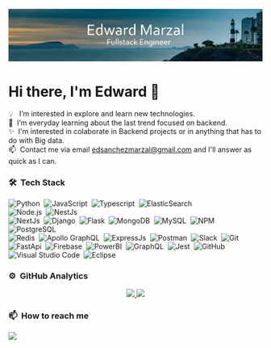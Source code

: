 ![Edward Marzal Banner](https://raw.githubusercontent.com/EdMarzal97/EdMarzal97/main/Banner-Edward-Marzal.jpg)
# Hi there, I'm Edward 👋
💡 &nbsp; I’m interested in explore and learn new technologies.\
🌱&nbsp; I’m everyday learning about the last trend focused on backend.\
✨&nbsp; I'm interested in colaborate in Backend projects or in anything that has to do with Big data.\
📫&nbsp; Contact me via email edsanchezmarzal@gmail.com and I'll answer as quick as I can.



### 🛠 &nbsp;Tech Stack

![Python](https://img.shields.io/badge/-Python-05122A?style=flat&logo=python)&nbsp;
![JavaScript](https://img.shields.io/badge/-JavaScript-05122A?style=flat&logo=javascript)&nbsp;
![Typescript](https://img.shields.io/badge/TypeScript-05122A?style=flat&logo=typescript)&nbsp;
![ElasticSearch](https://img.shields.io/badge/Elastic_Search-05122A?style=flat&logo=elasticsearch&logoColor=FFA518)&nbsp; 	
![Node.js](https://img.shields.io/badge/-Node.js-05122A?style=flat&logo=node.js)&nbsp;
![NestJs](https://img.shields.io/badge/nestjs-05122A?style=flat&logo=nestjs&logoColor=FF0000)&nbsp;\
![NextJs](https://img.shields.io/badge/next.js-05122A?style=flat&logo=nextdotjs)&nbsp;
![Django](https://img.shields.io/badge/-Django-05122A?style=flat&logo=django&logoColor=092E20)&nbsp;
![Flask](https://img.shields.io/badge/-Flask-05122A?style=flat&logo=flask)&nbsp;
![MongoDB](https://img.shields.io/badge/MongoDB-05122A?style=flat&logo=mongodb)&nbsp;
![MySQL](https://img.shields.io/badge/MySQL-05122A?style=flat&logo=mysql)&nbsp;
![NPM](https://img.shields.io/badge/npm-05122A?style=flat&logo=npm)&nbsp;
![PostgreSQL](https://img.shields.io/badge/PostgreSQL-05122A?style=flat&logo=postgresql)&nbsp;\
![Redis](https://img.shields.io/badge/redis-05122A?style=flat&logo=redis)&nbsp; 
![Apollo GraphQL](https://img.shields.io/badge/Apollo%20GraphQL-05122A?&style=flat&logo=Apollo%20GraphQL)&nbsp;
![ExpressJs](https://img.shields.io/badge/Express.js-05122A?style=flat&logo=express)&nbsp;
![Postman](https://img.shields.io/badge/Postman-05122A?style=flat&logo=Postman)&nbsp;
![Slack](https://img.shields.io/badge/Slack-05122A?style=flat&logo=slack)&nbsp;
![Git](https://img.shields.io/badge/-Git-05122A?style=flat&logo=git)&nbsp;\
![FastApi](https://img.shields.io/badge/fastapi-05122A?style=flat&logo=FASTAPI)&nbsp;
![Firebase](https://img.shields.io/badge/firebase-05122A?style=flat&logo=firebase)&nbsp;
![PowerBI](https://img.shields.io/badge/PowerBI-05122A?style=flat&logo=Power%20BI)&nbsp;
![GraphQL](https://img.shields.io/badge/GraphQl-05122A?style=flat&logo=graphql&logoColor=FF0080)&nbsp;
![Jest](https://img.shields.io/badge/Jest-05122A?style=flat&logo=jest&logoColor=FF0000)&nbsp;
![GitHub](https://img.shields.io/badge/-GitHub-05122A?style=flat&logo=github)&nbsp;
![Visual Studio Code](https://img.shields.io/badge/-Visual%20Studio%20Code-05122A?style=flat&logo=visual-studio-code&logoColor=007ACC)&nbsp;
![Eclipse](https://img.shields.io/badge/-Eclipse-05122A?style=flat&logo=eclipse-ide&logoColor=2C2255)

### ⚙️ &nbsp;GitHub Analytics

<p align="center">
<a href="https://github.com/EdMarzal97">
  <img height="180em" src="https://github-readme-stats-eight-theta.vercel.app/api?username=EdMarzal97&show_icons=true&theme=algolia&include_all_commits=true&count_private=true"/>
  <img height="180em" src="https://github-readme-stats-eight-theta.vercel.app/api/top-langs/?username=EdMarzal97&layout=compact&langs_count=8&theme=algolia"/>
</a>
</p>

### 📫 &nbsp;How to reach me
<a href="https://www.linkedin.com/in/edsanchezmarzal/" target="_blank" rel="noopener noreferrer"><img src="https://img.shields.io/badge/-Edward%20Marzal%20-0077B5?style=flat&logo=Linkedin&logoColor=white"/></a>

<!---
--->
